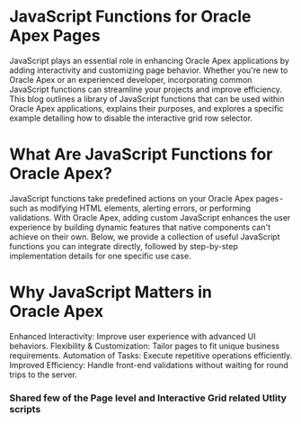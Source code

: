 # JavaScript Functions for Oracle Apex Pages
JavaScript plays an essential role in enhancing Oracle Apex applications by adding interactivity and customizing page behavior. Whether you're new to Oracle Apex or an experienced developer, incorporating common JavaScript functions can streamline your projects and improve efficiency.
This blog outlines a library of JavaScript functions that can be used within Oracle Apex applications, explains their purposes, and explores a specific example detailing how to disable the interactive grid row selector.

# What Are JavaScript Functions for Oracle Apex?
JavaScript functions take predefined actions on your Oracle Apex pages - such as modifying HTML elements, alerting errors, or performing validations. With Oracle Apex, adding custom JavaScript enhances the user experience by building dynamic features that native components can't achieve on their own.
Below, we provide a collection of useful JavaScript functions you can integrate directly, followed by step-by-step implementation details for one specific use case.

# Why JavaScript Matters in Oracle Apex
Enhanced Interactivity: Improve user experience with advanced UI behaviors.
Flexibility & Customization: Tailor pages to fit unique business requirements.
Automation of Tasks: Execute repetitive operations efficiently.
Improved Efficiency: Handle front-end validations without waiting for round trips to the server.

### Shared few of the Page level and Interactive Grid related Utlity scripts
